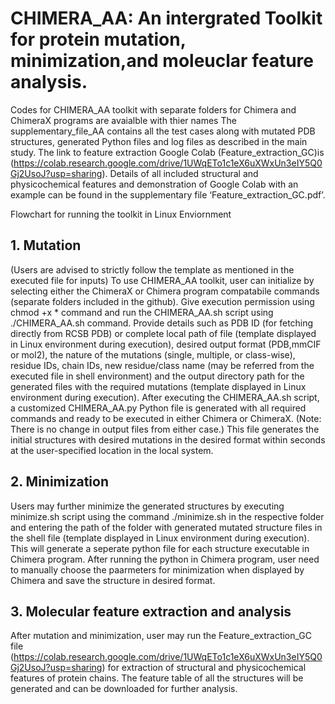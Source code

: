 # CHIMERA_AA: An intergrated Toolkit for protein mutation, minimization,and moleuclar feature analysis. 
Codes for CHIMERA_AA toolkit with separate folders for Chimera and ChimeraX programs are avaialble with thier names
The supplementary_file_AA contains all the test cases along with mutated PDB structures, generated Python files and log files as described in the main study. 
The link to feature extraction Google Colab (Feature_extraction_GC)is (https://colab.research.google.com/drive/1UWqETo1c1eX6uXWxUn3eIY5Q0Gj2UsoJ?usp=sharing).
Details of all included structural and physicochemical features and demonstration of Google Colab with an example can be found in the supplementary file ‘Feature_extraction_GC.pdf’.

Flowchart for running the toolkit in Linux Enviornment
## 1. Mutation
(Users are advised to strictly follow the template as mentioned in the executed file for inputs)
To use CHIMERA_AA  toolkit, user can initialize by selecting either the ChimeraX or Chimera program compatabile commands (separate folders included in the github).
Give execution permission using chmod +x * command and run the CHIMERA_AA.sh script using ./CHIMERA_AA.sh command.
Provide details such as PDB ID (for fetching directly from RCSB PDB) or complete local path of file (template displayed in Linux environment during execution), desired output format (PDB,mmCIF or mol2), the nature of the mutations (single, multiple, or class-wise), residue IDs, chain IDs, new residue/class name (may be referred from the executed file in shell environment) and the output directory path for the generated files with the required mutations (template displayed in Linux environment during execution).
After executing the CHIMERA_AA.sh script, a customized CHIMERA_AA.py Python file is generated with all required commands and ready to be executed in either Chimera or ChimeraX. (Note: There is no change in output files from either case.) 
This file generates the initial structures with desired mutations in the desired format within seconds at the user-specified location in the local system.
## 2. Minimization
Users may further minimize the generated structures by executing minimize.sh script using the command ./minimize.sh in the respective folder and entering the path of the folder with generated mutated structure files in the shell file (template displayed in Linux environment during execution). This will generate a seperate python file for each structure executable in Chimera program.
After running the python in Chimera program, user need to manually choose the paarmeters for minimization when displayed by Chimera and save the structure in desired format.
## 3. Molecular feature extraction and analysis
After mutation and minimization, user may run the Feature_extraction_GC file (https://colab.research.google.com/drive/1UWqETo1c1eX6uXWxUn3eIY5Q0Gj2UsoJ?usp=sharing) for extraction of structural and physicochemical features of protein chains. The feature table of all the structures will be generated and can be downloaded for further analysis.
